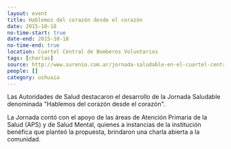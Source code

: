 ```yaml
---
layout: event 
title: Hablemos del corazón desde el corazón
date: 2015-10-18
no-time-start: true
date-end: 2015-10-18
no-time-end: true
location: Cuartel Central de Bomberos Voluntarios
tags: [charlas]
source: http://www.surenio.com.ar/jornada-saludable-en-el-cuartel-central-de-bomberos/
people: []
category: ushuaia
---
```


Las Autoridades de Salud destacaron el desarrollo de la Jornada Saludable denominada "Hablemos del corazón desde el corazón".

La Jornada contó con el apoyo de las áreas de Atención Primaria de la Salud (APS) y de Salud Mental, quienes a instancias de la institución benéfica que planteó la propuesta, brindaron una charla abierta a la comunidad.

